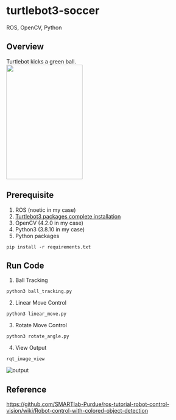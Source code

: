 # turtlebot3-soccer
ROS, OpenCV, Python

## Overview
Turtlebot kicks a green ball. <br>
<img src="images/soccer.gif" width="200" height="300" />
## Prerequisite
1. ROS (noetic in my case)
2. [Turtlebot3 packages complete installation](https://github.com/ROBOTIS-GIT/turtlebot3)
3. OpenCV (4.2.0 in my case)
4. Python3 (3.8.10 in my case)
4. Python packages
```
pip install -r requirements.txt
```

## Run Code
1. Ball Tracking
```
python3 ball_tracking.py
```
2. Linear Move Control
```
python3 linear_move.py
```
3. Rotate Move Control
```
python3 rotate_angle.py
```
4. View Output
```
rqt_image_view
```
![output](images/output.gif)

## Reference
https://github.com/SMARTlab-Purdue/ros-tutorial-robot-control-vision/wiki/Robot-control-with-colored-object-detection
 